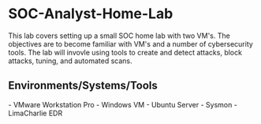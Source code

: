 # SOC-Analyst-Home-Lab

This lab covers setting up a small SOC home lab with two VM's. The objectives are to become familiar with VM's and a number of cybersecurity tools. The lab will invovle using tools to create and detect attacks, block attacks, tuning, and automated scans.

<h2>Environments/Systems/Tools</h2>
- VMware Workstation Pro
- Windows VM
- Ubuntu Server
- Sysmon
- LimaCharlie EDR


